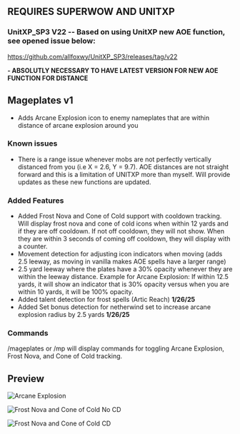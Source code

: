 ## REQUIRES SUPERWOW AND UNITXP

### UnitXP_SP3 V22 -- Based on using UnitXP new AOE function, see opened issue below:
https://github.com/allfoxwy/UnitXP_SP3/releases/tag/v22

**- ABSOLUTLY NECESSARY TO HAVE LATEST VERSION FOR NEW AOE FUNCTION FOR DISTANCE**

## Mageplates v1
- Adds Arcane Explosion icon to enemy nameplates that are within distance of arcane explosion around you

### Known issues
- There is a range issue whenever mobs are not perfectly vertically distanced from you (i.e X = 2.6, Y = 9.7). AOE distances are not straight forward and this is a limitation of UNITXP more than myself. Will provide updates as these new functions are updated.

### Added Features
- Added Frost Nova and Cone of Cold support with cooldown tracking. Will display frost nova and cone of cold icons when within 12 yards and if they are off cooldown. If not off cooldown, they will not show. When they are within 3 seconds of coming off cooldown, they will display with a counter.
- Movement detection for adjusting icon indicators when moving (adds 2.5 leeway, as moving in vanilla makes AOE spells have a larger range)
- 2.5 yard leeway where the plates have a 30% opacity whenever they are within the leeway distance. Example for Arcane Explosion: If within 12.5 yards, it will show an indicator that is 30% opacity versus when you are within 10 yards, it will be 100% opacity.
- Added talent detection for frost spells (Artic Reach) **1/26/25**
- Added Set bonus detection for netherwind set to increase arcane explosion radius by 2.5 yards **1/26/25**

### Commands
/mageplates or /mp will display commands for toggling Arcane Explosion, Frost Nova, and Cone of Cold tracking.

## Preview

![Arcane Explosion](https://imgur.com/noyHZ00.jpg "Arcane Explosion Preview") 

![Frost Nova and Cone of Cold No CD](https://imgur.com/PnRBhL4.jpg "No CD FN / COC")

![Frost Nova and Cone of Cold CD](https://imgur.com/7i3HlJf.jpg "CD FN / COC")
